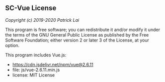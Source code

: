 ## SC-Vue License ##

*Copyright (c) 2019-2020 Patrick Lai*

This program is free software; you can redistribute it and/or modify
it under the terms of the GNU General Public License as published by
the Free Software Foundation; either version 2 or later 3 of the
License, at your option.

This program includes Vue.js:
- https://cdn.jsdelivr.net/npm/vue@2.6.11
- file: js/vue-2.6.11.min.js
- license: MIT License
